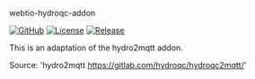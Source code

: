 
webtio-hydroqc-addon

[![GitHub](https://img.shields.io/github/forks/Bad-Wolf-developpement/webtio-hydroqc-addon.svg?style=social&label=Fork&maxAge=2592000)](https://img.shields.io/github/forks/Bad-Wolf-developpement/webtio-hydroqc-addon.svg?style=social&label=Fork&maxAge=2592000)
[![License](https://img.shields.io/badge/License-MIT-blue.svg)](https://img.shields.io/badge/License-MIT-blue.svg)
[![Release](https://github.com/Bad-Wolf-developpement/webtio-hydroqc-addon/actions?query=workflow%3ARelease)](https://github.com/Bad-Wolf-developpement/webtio-hydroqc-addon/actions?query=workflow%3ARelease)


This is an adaptation of the hydro2mqtt addon.

Source: 'hydro2mqtt <https://gitlab.com/hydroqc/hydroqc2mqtt/>'